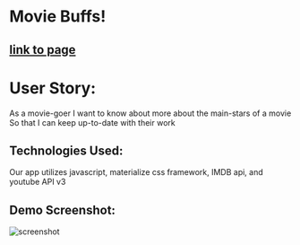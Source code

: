 # Movie Buffs!

## [link to page](https://btijerino16.github.io/movie-buff/)


# User Story: 

As a movie-goer
I want to know about more about the main-stars of a movie 
So that I can keep up-to-date with their work

## Technologies Used:
Our app utilizes javascript, materialize css framework, IMDB api, and youtube API v3
##  Demo Screenshot:
![screenshot](https://github.com/btijerino16/movie-buff/blob/michael/assets/images/Screenshot%202021-12-13%20201149.png?raw=true)







